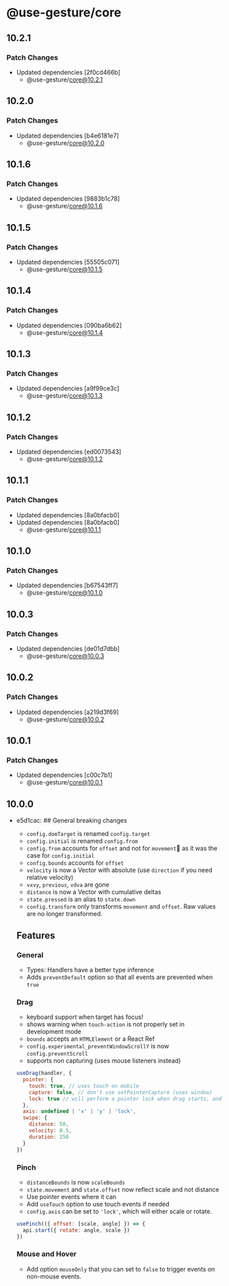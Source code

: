 # @use-gesture/core

## 10.2.1

### Patch Changes

- Updated dependencies [2f0cd466b]
  - @use-gesture/core@10.2.1

## 10.2.0

### Patch Changes

- Updated dependencies [b4e6181e7]
  - @use-gesture/core@10.2.0

## 10.1.6

### Patch Changes

- Updated dependencies [9883b1c78]
  - @use-gesture/core@10.1.6

## 10.1.5

### Patch Changes

- Updated dependencies [55505c071]
  - @use-gesture/core@10.1.5

## 10.1.4

### Patch Changes

- Updated dependencies [090ba6b62]
  - @use-gesture/core@10.1.4

## 10.1.3

### Patch Changes

- Updated dependencies [a9f99ce3c]
  - @use-gesture/core@10.1.3

## 10.1.2

### Patch Changes

- Updated dependencies [ed0073543]
  - @use-gesture/core@10.1.2

## 10.1.1

### Patch Changes

- Updated dependencies [8a0bfacb0]
- Updated dependencies [8a0bfacb0]
  - @use-gesture/core@10.1.1

## 10.1.0

### Patch Changes

- Updated dependencies [b67543ff7]
  - @use-gesture/core@10.1.0

## 10.0.3

### Patch Changes

- Updated dependencies [de01d7dbb]
  - @use-gesture/core@10.0.3

## 10.0.2

### Patch Changes

- Updated dependencies [a219d3f69]
  - @use-gesture/core@10.0.2

## 10.0.1

### Patch Changes

- Updated dependencies [c00c7b1]
  - @use-gesture/core@10.0.1

## 10.0.0

- e5d1cac: ## General breaking changes

  - `config.domTarget` is renamed `config.target`
  - `config.initial` is renamed `config.from`
  - `config.from` accounts for `offset` and not for `movement` as it was the case for `config.initial`
  - `config.bounds` accounts for `offset`
  - `velocity` is now a Vector with absolute (use `direction` if you need relative velocity)
  - `vxvy`, `previous`, `vdva` are gone
  - `distance` is now a Vector with cumulative deltas
  - `state.pressed` is an alias to `state.down`
  - `config.transform` only transforms `movement` and `offset`. Raw values are no longer transformed.

  ## Features

  ### General

  - Types: Handlers have a better type inference
  - Adds `preventDefault` option so that all events are prevented when `true`

  ### Drag

  - keyboard support when target has focus!
  - shows warning when `touch-action` is not properly set in development mode
  - `bounds` accepts an `HTMLElement` or a React Ref
  - `config.experimental_preventWindowScrollY` is now `config.preventScroll`
  - supports non capturing (uses mouse listeners instead)

  ```js
  useDrag(handler, {
    pointer: {
      touch: true, // uses touch on mobile
      capture: false, // don't use setPointerCapture (uses window)
      lock: true // will perform a pointer lock when drag starts, and exit pointer lock when drag ends,
    },
    axis: undefined | 'x' | 'y' | 'lock',
    swipe: {
      distance: 50,
      velocity: 0.5,
      duration: 250
    }
  })
  ```

  ### Pinch

  - `distanceBounds` is now `scaleBounds`
  - `state.movement` and `state.offset` now reflect scale and not distance
  - Use pointer events where it can
  - Add `useTouch` option to use touch events if needed
  - `config.axis` can be set to `'lock'`, which will either scale or rotate.

  ```js
  usePinch(({ offset: [scale, angle] }) => {
    api.start({ rotate: angle, scale })
  })
  ```

  ### Mouse and Hover

  - Add option `mouseOnly` that you can set to `false` to trigger events on non-mouse events.
